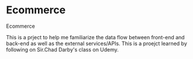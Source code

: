 # Ecommerce
Ecommerce


This is a prject to help me familiarize the data flow between front-end and back-end as well as the external services/APIs.
This is a proejct learned by following on Sir.Chad Darby's class on Udemy.


